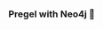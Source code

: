 ### Pregel with Neo4j 🚀



































































































































 








































































